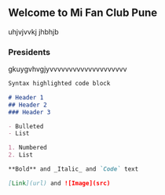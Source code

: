 ## Welcome to Mi Fan Club Pune

uhjvjvvkj
jhbhjb

### Presidents

gkuygvhvgjyvvvvvvvvvvvvvvvvvvvv

```markdown
Syntax highlighted code block

# Header 1
## Header 2
### Header 3

- Bulleted
- List

1. Numbered
2. List

**Bold** and _Italic_ and `Code` text

[Link](url) and ![Image](src)
```

